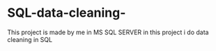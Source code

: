 # SQL-data-cleaning-
This project is made by me in MS SQL SERVER in this project i do data cleaning in SQL

